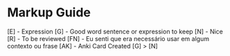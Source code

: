 # Markup Guide

[E] - Expression 
[G] - Good word sentence or expression to keep
[N] - Nice 
[R] - To be reviewed
[FN] - Eu senti que era necessário usar em algum contexto ou frase
[AK] - Anki Card Created
[G] > [N]
